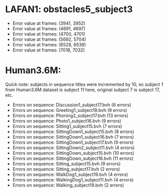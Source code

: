 # LAFAN1: obstacles5_subject3
* Error value at frames: (3941, 3952)
* Error value at frames: (4691, 4697)
* Error value at frames: (4700, 4701)
* Error value at frames: (5692, 5704)
* Error value at frames: (6528, 6538)
* Error value at frames: (7018, 7032)


# Human3.6M:
Quick note: subjects in sequence titles were incremented by 10, so subject 1 from Human3.6M dataset is subject 11 here,
original subject 7 is subject 17, etc.

* Errors on sequence: Discussion1_subject17.bvh (6 errors)
* Errors on sequence: Greeting1_subject19.bvh (9 errors)
* Errors on sequence: Phoning2_subject17.bvh (13 errors)
* Errors on sequence: Photo1_subject16.bvh (9 errors)
* Errors on sequence: Sitting1_subject15.bvh (7 errors)
* Errors on sequence: SittingDown1_subject15.bvh (8 errors)
* Errors on sequence: SittingDown1_subject16.bvh (7 errors)
* Errors on sequence: SittingDown1_subject17.bvh (9 errors)
* Errors on sequence: SittingDown2_subject11.bvh (4 errors)
* Errors on sequence: SittingDown_subject15.bvh (10 errors)
* Errors on sequence: SittingDown_subject16.bvh (11 errors)
* Errors on sequence: Sitting_subject15.bvh (9 errors)
* Errors on sequence: Sitting_subject17.bvh (2 errors)
* Errors on sequence: WalkDog1_subject19.bvh (4 errors)
* Errors on sequence: WalkingDog1_subject11.bvh (4 errors)
* Errors on sequence: Walking_subject19.bvh (2 errors)

